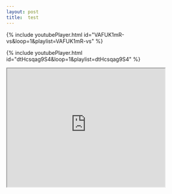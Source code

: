 ```yaml
---
layout: post
title:  test
---
```


{% include youtubePlayer.html id="VAFUK1mR-vs&loop=1&playlist=VAFUK1mR-vs" %}
<!-- https://www.youtube.com/watch?v=VAFUK1mR-vs -->
{% include youtubePlayer.html id="dtHcsqag9S4&loop=1&playlist=dtHcsqag9S4" %}

<iframe width="420" height="315"
src="https://www.youtube.com/embed/dtHcsqag9S4?playlist=dtHcsqag9S4&loop=1">
</iframe>


